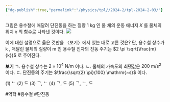 ```yaml
---
{"dg-publish":true,"permalink":"/physics/tpl//2024-2/tpl-2024-2-03/"}
---
```



그림은 용수철에 매달려 단진동을 하는 질량 1 kg 인 물 체의 운동 에너지 $K$ 를 물체의 위치 $x$ 의 함수로 나타낸 것이다.
![](https://cdn.mathpix.com/cropped/2025_05_26_b6c88c9db9e5797c4395g-2.jpg?height=312&width=882&top_left_y=522&top_left_x=269)

이에 대한 설명으로 옳은 것만을 〈보기〉에서 있는 대로 고른 것은? 단, 용수철 상수가 k , 매달린 물체의 질량이 m 인 용수철 진자의 진동 주기는 $2 \pi \sqrt{\frac{m}{k}}$ 로 주어진다.


**보기**
ㄱ. 용수철 상수는 $2 \times 10^{4} \mathrm{~N} / \mathrm{m}$ 이다.
ㄴ. 물체의 가속도의 최댓값은 $200 \mathrm{~m} / \mathrm{s}^{2}$ 이다.
ㄷ. 단진동의 주기는 $\frac{\sqrt{2} \pi}{100} \mathrm{~s}$ 이다.

(1) ᄂ
(2) ᄃ
(3) ᄀ, ᄂ
(4) ᄀ, ᄃ
(5) ᄀ, ᄂ, ᄃ

#역학 #용수철 #단진동